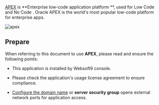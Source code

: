 [APEX](https://apex.oracle.com/) is **Enterprise low-code application platform **, used for Low Code and No Code . Oracle APEX is the world's most popular low-code platform for enterprise apps.


![apex](https://libs.websoft9.com/Websoft9/DocsPicture/zh/apex/apex-oracle-wordpress.png)


## Prepare

When referring to this document to use **APEX**, please read and ensure the following points:

- This application is installed by Websoft9 console.

- Please check the application's usage license agreement to ensure compliance.

- [Configure the domain name](./domain-set) or **server security group** opens external network ports for application access.